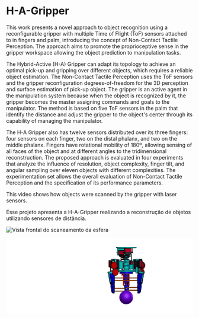 # H-A-Gripper

This work presents a novel approach to object recognition using a reconfigurable gripper with multiple Time of Flight (ToF) sensors attached to in fingers and palm, introducing the concept of  Non-Contact Tactile Perception. The approach aims to promote the proprioceptive sense in the gripper workspace allowing the object prediction to manipulation tasks.

The Hybrid-Active (H-A) Gripper can adapt its topology to achieve an optimal pick-up and gripping over different objects, which requires a reliable object estimation. The Non-Contact Tactile Perception uses the ToF sensors and the gripper reconfiguration degrees-of-freedom for the 3D perception and surface estimation of pick-up object. The gripper is an active agent in the manipulation system because when the object is recognized by it, the gripper becomes the master assigning commands and goals to the manipulator. The method is based on five ToF sensors in the palm that identify the distance and adjust the gripper to the object's center through its capability of managing the manipulator.

The H-A Gripper also has twelve sensors distributed over its three fingers: four sensors on each finger, two on the distal phalanx, and two on the middle phalanx. Fingers have rotational mobility of 180º, allowing sensing of all faces of the object and at different angles to the tridimensional reconstruction. 
The proposed approach is evaluated in four experiments that analyze the influence of resolution, object complexity, finger tilt, and angular sampling over eleven objects with different complexities. The experimentation set allows the overall evaluation of Non-Contact Tactile Perception and the specification of its performance parameters.


This video shows how objects were scanned by the gripper with laser sensors.

Esse projeto apresenta a H-A-Gripper realizando a reconstrução de objetos utilizando sensores de distância.

![Vista frontal do scaneamento da esfera](https://github.com/jonathashmp/H-A-Gripper/blob/main/front_video_gif.gif)

![Vista superior do scaneamento da esfera](https://github.com/jonathashmp/H-A-Gripper/blob/main/top_video.gif)
